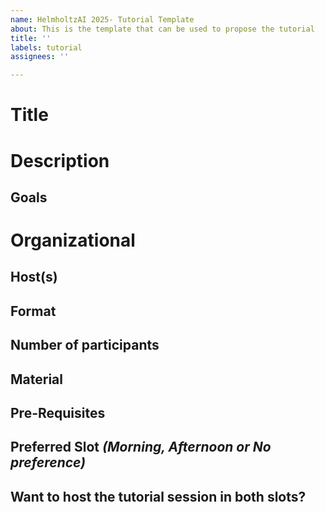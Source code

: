 ```yaml
---
name: HelmholtzAI 2025- Tutorial Template
about: This is the template that can be used to propose the tutorial
title: ''
labels: tutorial
assignees: ''

---
```


# Title
<!--Add informative title here! -->

# Description

## Goals
<!--What objectives does the tutorial serve? Why is it important to include it as a part of HAICON 2025? -->

# Organizational
<!--In the following, please provide organizational information about the session. -->

## Host(s)

<!--
Names and e-mail addresses of all people involved in hosting this session.
-->

## Format

<!--E.g., introduction talk followed by open discussion, brainstorming, hackathon like format, world café, etc. If applicable also include methods used to enhance interaction and collaboration. -->

## Number of participants
<!-- Define the minimal number of participants you need to work on the specified task. 
Is there a limit to the number of people who attend this session? -->

## Material

<!-- State here the material and devices you need: beamer, flipchart, paper, markers, post-its, etc. 
We will then see what we can provide and let you know, if you should bring something yourself-->

## Pre-Requisites

<!-- State here the software tools and other privileges that are needed. For instance, prior knowledge, installation of software etc.  -->

## Preferred Slot *(Morning, Afternoon or No preference)*

<!--State the time slot which is your preference.-->

## Want to host the tutorial session in both slots?

<!--We are happy to provide this opportunity to conduct the tutorial session in both time slots.-->
